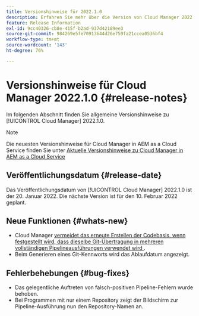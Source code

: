 ```yaml
---
title: Versionshinweise für 2022.1.0
description: Erfahren Sie mehr über die Version von Cloud Manager 2022.1.0.
feature: Release Information
exl-id: 9cc40326-cb8e-415f-b2ad-937d42189ee3
source-git-commit: 984269e5fe70913644d26e759fa21ccea0536bf4
workflow-type: tm+mt
source-wordcount: '143'
ht-degree: 76%

---
```


# Versionshinweise für Cloud Manager 2022.1.0 {#release-notes}

Im folgenden Abschnitt finden Sie allgemeine Versionshinweise zu [!UICONTROL Cloud Manager] 2022.1.0.

>[!NOTE]
>
>Die neuesten Versionshinweise für Cloud Manager in AEM as a Cloud Service finden Sie unter [Aktuelle Versionshinweise zu Cloud Manager in AEM as a Cloud Service](https://experienceleague.adobe.com/de/docs/experience-manager-cloud-service/content/release-notes/cloud-manager/current)

## Veröffentlichungsdatum {#release-date}

Das Veröffentlichungsdatum von [!UICONTROL Cloud Manager] 2022.1.0 ist der 20. Januar 2022. Die nächste Version ist für den 10. Februar 2022 geplant.

## Neue Funktionen {#whats-new}

* Cloud Manager [vermeidet das erneute Erstellen der Codebasis, wenn festgestellt wird, dass dieselbe Git-Übertragung in mehreren vollständigen Pipelineausführungen verwendet wird ](/help/getting-started/project-setup.md#build-artifact-reuse).
* Beim Generieren eines Git-Kennworts wird das Ablaufdatum angezeigt.

## Fehlerbehebungen {#bug-fixes}

* Das gelegentliche Auftreten von falsch-positiven Pipeline-Fehlern wurde behoben.
* Bei Programmen mit nur einem Repository zeigt der Bildschirm zur Pipeline-Ausführung nun den Repository-Namen an.
